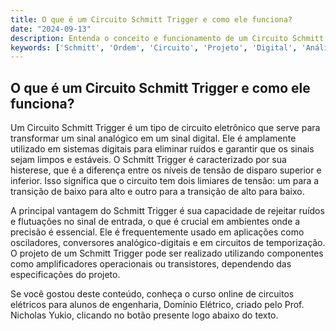```yaml
---
title: O que é um Circuito Schmitt Trigger e como ele funciona?
date: "2024-09-13"
description: Entenda o conceito e funcionamento de um Circuito Schmitt Trigger no contexto de circuitos elétricos.
keywords: ['Schmitt', 'Ordem', 'Circuito', 'Projeto', 'Digital', 'Análise', 'Segunda']
---
```


## O que é um Circuito Schmitt Trigger e como ele funciona?

Um Circuito Schmitt Trigger é um tipo de circuito eletrônico que serve para transformar um sinal analógico em um sinal digital. Ele é amplamente utilizado em sistemas digitais para eliminar ruídos e garantir que os sinais sejam limpos e estáveis. O Schmitt Trigger é caracterizado por sua histerese, que é a diferença entre os níveis de tensão de disparo superior e inferior. Isso significa que o circuito tem dois limiares de tensão: um para a transição de baixo para alto e outro para a transição de alto para baixo.

A principal vantagem do Schmitt Trigger é sua capacidade de rejeitar ruídos e flutuações no sinal de entrada, o que é crucial em ambientes onde a precisão é essencial. Ele é frequentemente usado em aplicações como osciladores, conversores analógico-digitais e em circuitos de temporização. O projeto de um Schmitt Trigger pode ser realizado utilizando componentes como amplificadores operacionais ou transistores, dependendo das especificações do projeto.

Se você gostou deste conteúdo, conheça o curso online de circuitos elétricos para alunos de engenharia, Domínio Elétrico, criado pelo Prof. Nicholas Yukio, clicando no botão presente logo abaixo do texto.